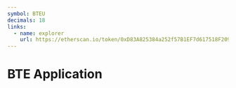 ```yaml
---
symbol: BTEU
decimals: 18
links:
  - name: explorer
    url: https://etherscan.io/token/0xD83A825384a252f57B1EF7d617518F2099AC8Eb5
---
```


# BTE Application
